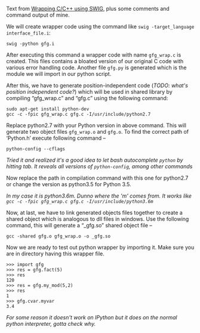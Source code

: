 Text from [Wrapping C/C++ using SWIG](https://www.geeksforgeeks.org/wrapping-cc-python-using-swig-set-1/), plus some comments and command output of mine.

We will create wrapper code using the command like `swig -target_language interface_file.i`:

```
swig -python gfg.i
```

After executing this command a wrapper code with name `gfg_wrap.c` is created. This files contains a bloated version of our original C code with various error handling code. Another file `gfg.py` is generated which is the module we will import in our python script.

After this, we have to generate position-independent code (*TODO: what's position independent code?*) which will be used in shared library by compiling “gfg_wrap.c” and “gfg.c” using the following command:

```
sudo apt-get install python-dev
gcc -c -fpic gfg_wrap.c gfg.c -I/usr/include/python2.7
```

Replace python2.7 with your Python version in above command. This will generate two object files
`gfg_wrap.o` and `gfg.o`. To find the correct path of ‘Python.h’ execute following command –

```
python-config --cflags
```

*Tried it and realized it's a good idea to let bash autocomplete `python` by hitting tab. It reveals all versions of `python-config`, among other commands*

Now replace the path in compilation command with this one for python2.7 or change the version as python3.5 for Python 3.5.

*In my case it is python3.6m. Dunno where the 'm' comes from. It works like `gcc -c -fpic gfg_wrap.c gfg.c -I/usr/include/python3.6m`*

Now, at last, we have to link generated objects files together to create a shared object which is analogous to dll files in windows. Use the following command, this will generate a “_gfg.so” shared object file –

```
gcc -shared gfg.o gfg_wrap.o -o _gfg.so
```

Now we are ready to test out python wrapper by importing it. Make sure you are in directory having this wrapper file. 

```
>>> import gfg
>>> res = gfg.fact(5)
>>> res
120
>>> res = gfg.my_mod(5,2)
>>> res
1
>>> gfg.cvar.myvar
3.4
```

*For some reason it doesn't work on IPython but it does on the normal python interpreter, gotta check why.*